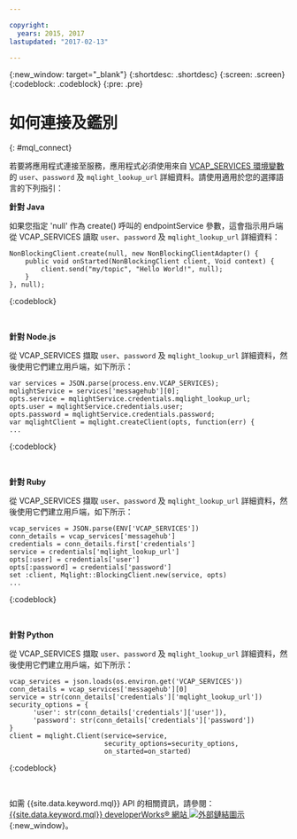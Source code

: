 ```yaml
---

copyright:
  years: 2015, 2017
lastupdated: "2017-02-13"

---
```


{:new_window: target="_blank"}
{:shortdesc: .shortdesc}
{:screen: .screen}
{:codeblock: .codeblock}
{:pre: .pre}

# 如何連接及鑑別
{: #mql_connect}

若要將應用程式連接至服務，應用程式必須使用來自 [VCAP_SERVICES 環境變數](/docs/services/MessageHub/messagehub071.html)的
<code>user</code>、<code>password</code> 及 <code>mqlight_lookup_url</code> 詳細資料。請使用適用於您的選擇語言的下列指引：

**針對 Java**

如果您指定 'null' 作為 create() 呼叫的 endpointService 參數，這會指示用戶端從 VCAP_SERVICES 讀取 <code>user</code>、<code>password</code> 及
<code>mqlight_lookup_url</code> 詳細資料：

<pre>
<code>NonBlockingClient.create(null, new NonBlockingClientAdapter<Void>() {
    public void onStarted(NonBlockingClient client, Void context) {
        client.send("my/topic", "Hello World!", null);
    }
}, null);</code>
</pre>
{:codeblock}

<br>

**針對 Node.js**

從 VCAP_SERVICES 擷取 <code>user</code>、<code>password</code> 及
<code>mqlight_lookup_url</code> 詳細資料，然後使用它們建立用戶端，如下所示：

<pre>
<code>var services = JSON.parse(process.env.VCAP_SERVICES);
mqlightService = services['messagehub'][0];
opts.service = mqlightService.credentials.mqlight_lookup_url;
opts.user = mqlightService.credentials.user;
opts.password = mqlightService.credentials.password;
var mqlightClient = mqlight.createClient(opts, function(err) {
...</code>
</pre>
{:codeblock}

<br>

**針對 Ruby**

從 VCAP_SERVICES 擷取 <code>user</code>、<code>password</code> 及
<code>mqlight_lookup_url</code> 詳細資料，然後使用它們建立用戶端，如下所示：

<pre>
<code>vcap_services = JSON.parse(ENV['VCAP_SERVICES'])
conn_details = vcap_services['messagehub']
credentials = conn_details.first['credentials']
service = credentials['mqlight_lookup_url']
opts[:user] = credentials['user']
opts[:password] = credentials['password']
set :client, Mqlight::BlockingClient.new(service, opts)
...</code>
</pre>
{:codeblock}

<br>

**針對 Python**

從 VCAP_SERVICES 擷取 <code>user</code>、<code>password</code> 及
<code>mqlight_lookup_url</code> 詳細資料，然後使用它們建立用戶端，如下所示：

<pre>
<code>vcap_services = json.loads(os.environ.get('VCAP_SERVICES'))
conn_details = vcap_services['messagehub'][0]
service = str(conn_details['credentials']['mqlight_lookup_url'])
security_options = {
      'user': str(conn_details['credentials']['user']),
      'password': str(conn_details['credentials']['password'])
}
client = mqlight.Client(service=service, 
                        security_options=security_options,
                        on_started=on_started)</code>
</pre>
{:codeblock}

<br>

如需 {{site.data.keyword.mql}} API 的相關資訊，請參閱：[{{site.data.keyword.mql}} developerWorks&reg; 網站 ![外部鏈結圖示](../../icons/launch-glyph.svg "外部鏈結圖示")](https://developer.ibm.com/messaging/mq-light/){:new_window}。
